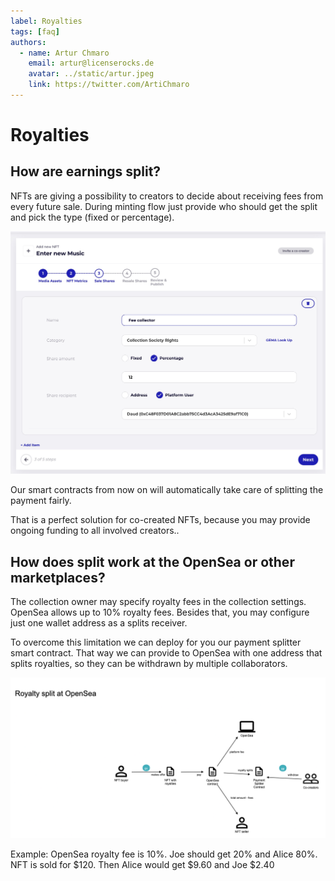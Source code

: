 ```yaml
---
label: Royalties
tags: [faq]
authors:
  - name: Artur Chmaro
    email: artur@licenserocks.de
    avatar: ../static/artur.jpeg
    link: https://twitter.com/ArtiChmaro
---
```


# Royalties

## How are earnings split?

NFTs are giving a possibility to creators to decide about receiving fees from every future sale. During minting flow just provide who should get the split and pick the type (fixed or percentage).

![](/static/ch-splits.jpg)

Our smart contracts from now on will automatically take care of splitting the payment fairly.

That is a perfect solution for co-created NFTs, because you may provide ongoing funding to all involved creators..

## How does split work at the OpenSea or other marketplaces?

The collection owner may specify royalty fees in the collection settings. OpenSea allows up to 10% royalty fees. Besides that, you may configure just one wallet address as a splits receiver.

To overcome this limitation we can deploy for you our payment splitter smart contract. That way we can provide to OpenSea with one address that splits royalties, so they can be withdrawn by multiple collaborators.

![](/static/ch-royalty-split.png)

Example:
OpenSea royalty fee is 10%. Joe should get 20% and Alice 80%. NFT is sold for $120. Then Alice would get $9.60 and Joe $2.40
